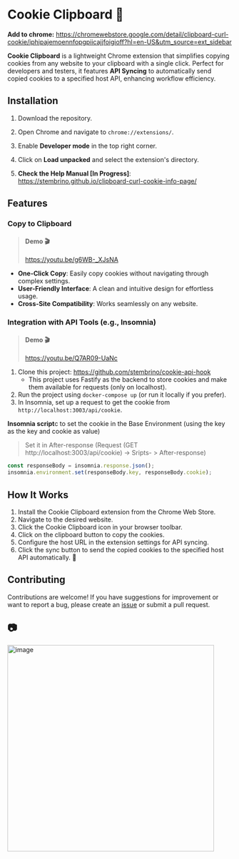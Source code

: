 # Cookie Clipboard 🍪
**Add to chrome:** https://chromewebstore.google.com/detail/clipboard-curl-cookie/iphipajemoennfopgpiicajjfoigioff?hl=en-US&utm_source=ext_sidebar

**Cookie Clipboard** is a lightweight Chrome extension that simplifies copying cookies from any website to your clipboard with a single click. Perfect for developers and testers, it features **API Syncing** to automatically send copied cookies to a specified host API, enhancing workflow efficiency.

## Installation

1. Download the repository.
2. Open Chrome and navigate to `chrome://extensions/`.
3. Enable **Developer mode** in the top right corner.
4. Click on **Load unpacked** and select the extension's directory.

5. **Check the Help Manual [In Progress]**: https://stembrino.github.io/clipboard-curl-cookie-info-page/

## Features

### Copy to Clipboard
> #### Demo 🎬
> https://youtu.be/g6WB-_XJsNA

- **One-Click Copy**: Easily copy cookies without navigating through complex settings.
- **User-Friendly Interface**: A clean and intuitive design for effortless usage.
- **Cross-Site Compatibility**: Works seamlessly on any website.


### Integration with API Tools (e.g., Insomnia)
> #### Demo 🎬
> https://youtu.be/Q7AR09-UaNc
1. Clone this project: https://github.com/stembrino/cookie-api-hook
   - This project uses Fastify as the backend to store cookies and make them available for requests (only on localhost).
2. Run the project using `docker-compose up` (or run it locally if you prefer).
3. In Insomnia, set up a request to get the cookie from `http://localhost:3003/api/cookie`.

**Insomnia script**c to set the cookie in the Base Environment (using the key as the key and cookie as value)
> Set it in After-response (Request (GET http://localhost:3003/api/cookie) -> Sripts- > After-response)
```js
const responseBody = insomnia.response.json();
insomnia.environment.set(responseBody.key, responseBody.cookie);
```

## How It Works

1. Install the Cookie Clipboard extension from the Chrome Web Store.
2. Navigate to the desired website.
3. Click the Cookie Clipboard icon in your browser toolbar.
4. Click on the clipboard button to copy the cookies.
5. Configure the host URL in the extension settings for API syncing.
6. Click the sync button to send the copied cookies to the specified host API automatically. 🚀

## Contributing

Contributions are welcome! If you have suggestions for improvement or want to report a bug, please create an [issue](https://github.com/stembrino/clipboard-curl-cookie/issues) or submit a pull request.

## 📷

<img width="463" alt="image" src="https://github.com/user-attachments/assets/18e0adfa-a20b-4749-ae82-eb936b11d74c">
